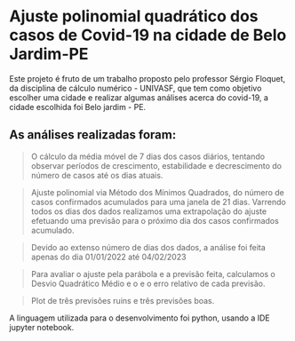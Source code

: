 # Ajuste polinomial quadrático dos casos de Covid-19 na cidade de Belo Jardim-PE

Este projeto é fruto de um trabalho proposto pelo professor Sérgio Floquet, da disciplina de cálculo numérico - UNIVASF, que tem como objetivo escolher uma cidade e realizar algumas análises acerca do covid-19, a cidade escolhida foi Belo jardim - PE.

## As análises realizadas foram:
>O cálculo da média móvel de 7 dias dos casos diários, tentando observar períodos de crescimento, estabilidade e decrescimento do número de casos até os dias atuais.

>Ajuste polinomial via Método dos Mínimos Quadrados, do número de casos confirmados acumulados para uma janela de 21 dias. Varrendo todos os dias dos dados realizamos uma extrapolação do ajuste efetuando uma previsão para o próximo dia dos casos confirmados acumulado. 

>Devido ao extenso número de dias dos dados, a análise foi feita apenas do dia 01/01/2022 até 04/02/2023

>Para avaliar o ajuste pela parábola e a previsão feita, calculamos o Desvio Quadrático Médio e o e o erro relativo de cada previsão.

> Plot de três previsões ruins e três previsões boas.

A linguagem utilizada para o desenvolvimento foi python, usando a IDE jupyter notebook.

